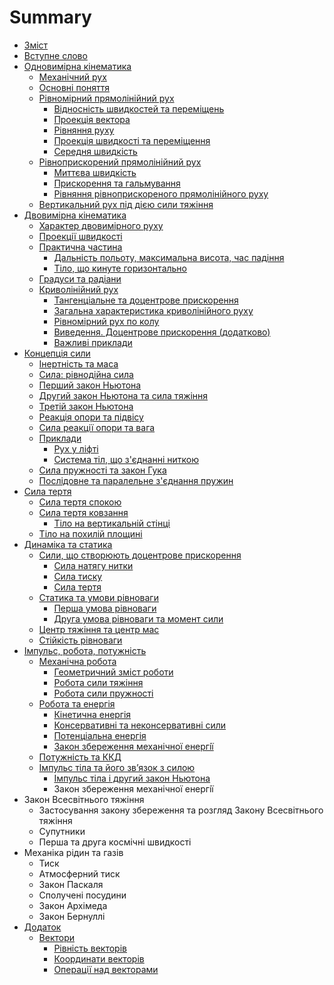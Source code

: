 # Summary

* [Зміст](README.md)
* [Вступне слово](book/vstupne_slovo.md)
* [Одновимірна кінематика](book/chapter_1/1vstup.md)
   * [Механічний рух](book/chapter_1/2mehanichnii_ruh.md)
   * [Основні поняття](book/chapter_1/3osnovni_ponyattya.md)
   * [Рівномірний прямолінійний рух](book/chapter_1/4shlyah_ta_shv.md)
       * [Вiдноснiсть швидкостей та перемiщень](book/chapter_1/5vidnosnist.md)
       * [Проекцiя вектора](book/chapter_1/6proektsiya_vektora.md)
       * [Рiвняння руху](book/chapter_1/7rivnyannya_ruhu.md)
       * [Проекцiя швидкостi та перемiщення](book/chapter_1/8proektsiya.md)
       * [Середня швидкiсть](book/chapter_1/9serednya_shvidkist.md)
   * [Рiвноприскорений прямолiнiйний рух](book/chapter_2/1rivnopriskorenii_ruh.md)
       * [Миттєва швидкiсть](book/chapter_2/2miteva_shvidkist.md)
       * [Прискорення та гальмування](book/chapter_2/3priskorennya.md)
       * [Рiвняння рiвноприскореного прямолiнiйного руху](book/chapter_2/4rivnyannya.md)
   * [Вертикальний рух пiд дiєю сили тяжiння](book/chapter_2/5vertikalnii.md)
* [Двовимірна кінематика](book/chapter_3/1teorya_dvovimrnogo_ruhu.md)
   * [Характер двовимірного руху](book/chapter_3/2harakter_dvovimrnogo_ruhu.md)
   * [Проекції швидкості](book/chapter_3/3proekts_shvidkost.md)
   * [Практична частина](book/chapter_3/4praktichna_chastina.md)
       * [Дальність польоту, максимальна висота, час падіння](book/chapter_3/5dalnst_polotu,_maksimalna_visota,_chas_padnnya.md)
       * [Тіло, що кинуте горизонтально](book/chapter_3/6tilo,_scho_kinute_gorizontalno.md)
   * [Градуси та радіани](book/chapter_3/7gradusi_ta_radani.md)
   * [Криволінійний рух](book/chapter_3/8krivolninii_ruh.md)
       * [Тангенціальне та доцентрове прискорення](book/chapter_3/9tangentsalne_ta_dotsentrove_priskorennya.md)
       * [Загальна характеристика криволінійного руху](book/chapter_3/10zagalna_harakteristika_krivolninogo_ruhu.md)
       * [Рівномірний рух по колу](book/chapter_3/11rvnomrnii_ruh_po_kolu.md)
       * [Виведення. Доцентрове прискорення (додатково)](book/chapter_3/12vivedennya_dotsentrove_priskorennya_dodatkovo.md)
       * [Важливі приклади](book/chapter_3/13vazhliv_prikladi.md)
* [Концепція сили](book/chapter_4/1vstup_u_dinamku.md)
   * [Інертність та маса](book/chapter_4/2nertnst_ta_masa.md)
   * [Сила: рівнодійна сила](book/chapter_4/3sila_rvnodina_sil.md)
   * [Перший закон Ньютона](book/chapter_4/4pershii_zakon_nyutona.md)
   * [Другий закон Ньютона та сила тяжіння](book/chapter_4/5drugii_zakon_nyutona_ta_sila_tyazhnnya.md)
   * [Третій закон Ньютона](book/chapter_4/6treti_zakon_nyutona.md)
   * [Реакцiя опори та пiдвiсу](book/chapter_4/7reaktsiya_opori_ta_pidvisu.md)
   * [Сила реакції опори та вага](book/chapter_4/8sila_reakts_opori_ta_vaga.md)
   * [Приклади](book/chapter_4/9prikladi.md)
       * [Рух у ліфті](book/chapter_4/10ruh_u_lft.md)
       * [Система тіл, що з'єднанні ниткою](book/chapter_4/11sistema_tl,_scho_zdnann_nitkoyu.md)
   * [Сила пружності та закон Гука](book/chapter_4/12sila_pruzhnost_ta_zakon_guka.md)
   * [Послідовне та паралельне з'єднання пружин](book/chapter_4/13posldovne_ta_paralelne_zdnannya_pruzhin.md)
* [Сила тертя](book/chapter_5/silatertya.md)
   * [Сила тертя спокою](book/chapter_5/sila_tertya_spokoyu.md)
   * [Сила тертя ковзання](book/chapter_5/sila_tertya_kovzannya.md)
       * [Тiло на вертикальнiй стiнцi](book/chapter_5/tilo_na_vertikalnii_stintsi.md)
   * [Тiло на похилiй площинi](book/chapter_5/tilo_na_pohilii_ploschini.md)
* [Динамiка та статика](book/chapter_6/vstup_do_dinamiki_ruhu_tila_po_kolu.md)
   * [Сили, що створюють доцентрове прискорення](book/chapter_6/sili,_scho_stvoryuyut_dotsentrove_priskorennya.md)
       * [Сила натягу нитки](book/chapter_6/sila_natyagu_nitki.md)
       * [Сила тиску](book/chapter_6/sila_tisku.md)
       * [Сила тертя](book/chapter_6/sila_tertya.md)
   * [Статика та умови рiвноваги](book/chapter_6/statika_ta_umovi_rivnovagi.md)
       * [Перша умова рiвноваги](book/chapter_6/persha_umova_rivnovagi.md)
       * [Друга умова рiвноваги та момент сили](book/chapter_6/druga_umova_rivovagi_ta_moment_sili.md)
   * [Центр тяжiння та центр мас](book/chapter_6/tsentr_tyazhinnya_ta_tsentr_mas.md)
   * [Стiйкiсть рiвноваги](book/chapter_6/stiikist_rivnovagi.md)
* [Iмпульс, робота, потужнiсть](book/chapter_7/impuls,_robota,_potuzhnist.md)
   * [Механiчна робота](book/chapter_7/mehanichna_robota.md)
       * [Геометричний змiст роботи](book/chapter_7/geometrichnii_zmist_roboti.md)
       * [Робота сили тяжiння](book/chapter_7/robota_sili_tyazhinnya.md)
       * [Робота сили пружностi](book/chapter_7/robota_sili_pruzhnosti.md)
   * [Робота та енергiя](book/chapter_7/robota_ta_energiya.md)
       * [Кiнетична енергiя](book/chapter_7/kinetichna_energiya.md)
       * [Консервативнi та неконсервативнi сили](book/chapter_7/konservativni_ta_nekonservativni_sili.md)
       * [Потенцiальна енергiя](book/chapter_7/potentsialna_energiya.md)
       * [Закон збереження механiчної енергiї](book/chapter_7/zakon_zberezhennya_mehanichno_energi.md)
   * [Потужнiсть та ККД](book/chapter_7/potuzhnist_ta_kkd.md)
   * [Iмпульс тiла та його зв’язок з силою](book/chapter_7/momentum/impuls_tila_ta_yogo_zvyazok_iz_siloyu.md)
       * [Iмпульс тiла і другий закон Ньютона](book/chapter_7/impuls_tila_i_drugiy_zakon_Nyutona.md)
       * Закон збереження механiчної енергiї
* Закон Всесвітнього тяжіння
   * Застосування закону збереження та розгляд Закону Всесвiтнього тяжiння
   * Супутники
   * Перша та друга космiчнi швидкостi
* Механіка рідин та газів
   * Тиск
   * Атмосферний тиск
   * Закон Паскаля
   * Сполученi посудини
   * Закон Архiмеда
   * Закон Бернуллi
* [Додаток](book/Add/trigonometry/trigonometry.md)
   * [Вектори](book/Add/vector/vector1.md)
       * [Рівність векторів](book/Add/vector/vector2.md)
       * [Координати векторів](book/Add/vector/vector3.md)
       * [Операції над векторами](book/Add/vector/vector4.md)

